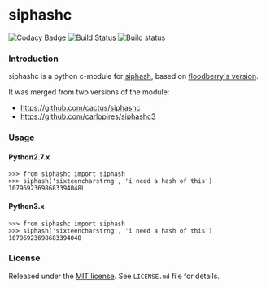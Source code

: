 siphashc
========

[![Codacy Badge](https://api.codacy.com/project/badge/Grade/33758f86fbf44e929d85f47390093771)](https://www.codacy.com/app/Weblate/siphashc?utm_source=github.com&amp;utm_medium=referral&amp;utm_content=WeblateOrg/siphashc&amp;utm_campaign=Badge_Grade)
[![Build Status](https://travis-ci.org/WeblateOrg/siphashc.svg?branch=master)](https://travis-ci.org/WeblateOrg/siphashc)
[![Build status](https://ci.appveyor.com/api/projects/status/kgeohtb6as3xd9b7/branch/master?svg=true)](https://ci.appveyor.com/project/nijel/siphashc/branch/master)


### Introduction

siphashc is a python c-module for [siphash][1], based on [floodberry's
version][2].

It was merged from two versions of the module:

* https://github.com/cactus/siphashc
* https://github.com/carlopires/siphashc3


### Usage

#### Python2.7.x

~~~ python2.7.x
>>> from siphashc import siphash
>>> siphash('sixteencharstrng', 'i need a hash of this')
10796923698683394048L
~~~

#### Python3.x

~~~ python3.x
>>> from siphashc import siphash
>>> siphash('sixteencharstrng', 'i need a hash of this')
10796923698683394048
~~~

### License

Released under the [MIT license][3]. See `LICENSE.md` file for details.

[1]: https://131002.net/siphash/
[2]: https://github.com/floodyberry/siphash
[3]: http://www.opensource.org/licenses/mit-license.php
